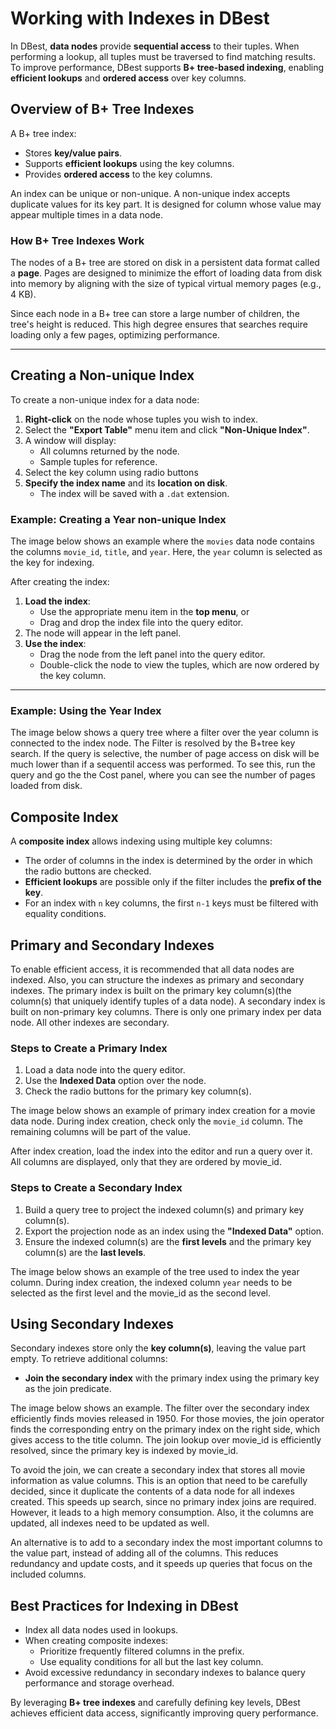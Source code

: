 # Working with Indexes in DBest

In DBest, **data nodes** provide **sequential access** to their tuples. When performing a lookup, all tuples must be traversed to find matching results. To improve performance, DBest supports **B+ tree-based indexing**, enabling **efficient lookups** and **ordered access** over key columns.

## Overview of B+ Tree Indexes

A B+ tree index:
- Stores **key/value pairs**.
- Supports **efficient lookups** using the key columns.
- Provides **ordered access** to the key columns.

An index can be unique or non-unique. A non-unique index accepts duplicate values for its key part. It is designed for column whose value may appear multiple times in a data node. 

### How B+ Tree Indexes Work
The nodes of a B+ tree are stored on disk in a persistent data format called a **page**. Pages are designed to minimize the effort of loading data from disk into memory by aligning with the size of typical virtual memory pages (e.g., 4 KB). 

Since each node in a B+ tree can store a large number of children, the tree's height is reduced. This high degree ensures that searches require loading only a few pages, optimizing performance.


---

## Creating a Non-unique Index
To create a non-unique index for a data node:
1. **Right-click** on the node whose tuples you wish to index.
2. Select the **"Export Table"** menu item and click **"Non-Unique Index"**.
3. A window will display:
   - All columns returned by the node.
   - Sample tuples for reference.
4. Select the key column using radio buttons
5. **Specify the index name** and its **location on disk**.
   - The index will be saved with a `.dat` extension.

### Example: Creating a Year non-unique Index
The image below shows an example where the `movies` data node contains the columns `movie_id`, `title`, and `year`. Here, the `year` column is selected as the key for indexing.

After creating the index:
1. **Load the index**:
   - Use the appropriate menu item in the **top menu**, or
   - Drag and drop the index file into the query editor.
2. The node will appear in the left panel.
3. **Use the index**:
   - Drag the node from the left panel into the query editor.
   - Double-click the node to view the tuples, which are now ordered by the key column.

---

### Example: Using the Year Index

The image below shows a query tree where a filter over the year column is connected to the index node. The Filter is resolved  by the B+tree key search.  If the query is selective, the number of page access on disk will be much lower than if a sequentil access was performed.  To see this, run the query and go the the Cost panel, where you can see the number of pages loaded from disk.


## Composite Index

A **composite index** allows indexing using multiple key columns:
- The order of columns in the index is determined by the order in which the radio buttons are checked.
- **Efficient lookups** are possible only if the filter includes the **prefix of the key**.
- For an index with `n` key columns, the first `n-1` keys must be filtered with equality conditions.



## Primary and Secondary Indexes

To enable efficient access, it is recommended that all data nodes are indexed.  Also, you can structure the indexes as primary and secondary indexes. The primary index is built on the primary key column(s)(the column(s) that uniquely identify tuples of a data node). A secondary index is built on non-primary key columns. There is only one primary index per data node. All other indexes are secondary. 



### Steps to Create a Primary Index

1. Load a data node into the query editor.
2. Use the **Indexed Data** option over the node.
3. Check the radio buttons for the primary key column(s). 

The image below shows an example of primary index creation for a movie data node. During index creation, check only the `movie_id` column. The remaining columns will be part of the value. 

After index creation, load the index into the editor and run a query over it. All columns are displayed, only that they are ordered by movie_id. 

### Steps to Create a Secondary Index

1. Build a query tree to project the indexed column(s) and primary key column(s).
2. Export the projection node as an index using the **"Indexed Data"** option.
3. Ensure the indexed column(s) are the **first levels** and the primary key column(s) are the **last levels**.




The image below shows an example of the tree used to index the year column. During index creation, the indexed column `year` needs to be selected as the first level and the movie_id as the second level. 


## Using Secondary Indexes

Secondary indexes store only the **key column(s)**, leaving the value part empty. To retrieve additional columns:
- **Join the secondary index** with the primary index using the primary key as the join predicate.

The image below shows an example. The filter over the secondary index efficiently finds movies released in 1950. For those movies, the join operator finds the corresponding entry on the primary index on the right side, which gives access to the title column. 
The join lookup over movie_id is efficiently resolved, since the primary key is indexed by movie_id. 

To avoid the join, we can create a secondary index that stores all movie information as value columns. This is an option that need to be carefully decided, since it duplicate the contents of a data node for all indexes created. This speeds up search, since no primary index joins are required. However, it leads to a high memory consumption. Also, it the columns are updated, all indexes need to be updated as well. 

An alternative is to add to a secondary index the most important columns to the value part, instead of adding all of the columns. This reduces redundancy and update costs, and it speeds up queries that focus on the included columns. 


## Best Practices for Indexing in DBest
- Index all data nodes used in lookups.
- When creating composite indexes:
  - Prioritize frequently filtered columns in the prefix.
  - Use equality conditions for all but the last key column.
- Avoid excessive redundancy in secondary indexes to balance query performance and storage overhead.

By leveraging **B+ tree indexes** and carefully defining key levels, DBest achieves efficient data access, significantly improving query performance.
